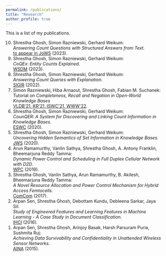 ```yaml
---
permalink: /publications/
title: "Research"
author_profile: true
---
```


This is a list of my publications.
<ol reversed class="small">
  <li>
    Shrestha Ghosh, Simon Razniewski, Gerhard Weikum: <br>
    <i>Answering Count Questions with Structured Answers from Text.</i><br>
    <a href="/files/JoWS_2022.pdf">to appear in JoWS</a> (2023).
  </li>
  <li>
    Shrestha Ghosh, Simon Razniewski, Gerhard Weikum: <br>
    <i>CoQEx: Entity Counts Explained.</i><br>
    <a href="/files/WSDM_2023.pdf">WSDM</a> (2023).
  </li>
  <li>
    Shrestha Ghosh, Simon Razniewski, Gerhard Weikum: <br>
    <i>Answering Count Queries with Explanation.</i><br>
    <a href="https://dl.acm.org/doi/pdf/10.1145/3477495.3531870">SIGIR</a> (2022).
  </li>
  <li>
    Simon Razniewski, Hiba Arnaout, Shrestha Ghosh, Fabian M. Suchanek: <br>
    Tutorial on <i>Completeness, Recall and Negation in Open-World Knowledge Bases</i> <br>
    <a href="https://www.mpi-inf.mpg.de/departments/databases-and-information-systems/research/knowledge-base-recall/tutorials">VLDB'21, KR'21, ISWC'21, WWW'22</a>.
  </li>
  <li>
    Shrestha Ghosh, Simon Razniewski, Gerhard Weikum: <br>
    <i>CounQER: A System for Discovering and Linking Count Information in Knowledge Bases.</i>  <br>
    <a href="https://arxiv.org/pdf/2005.03529.pdf">ESWC</a> (2020).  
  </li>  
  <li>
    Shrestha Ghosh, Simon Razniewski, Gerhard Weikum: <br>
    <i>Uncovering Hidden Semantics of Set Information in Knowledge Bases.</i> <br>
    <a href="https://www.sciencedirect.com/science/article/pii/S1570826820300317?via%3Dihub">JWS</a> (2020).  
  </li>
  <li>
    Arun Ramamurthy, Vanlin Sathya, Shrestha Ghosh, A. Antony Franklin, Bheemarjuna Reddy Tamma: <br>
    <i>Dynamic Power Control and Scheduling in Full Duplex Cellular Network with D2D.</i> <br>
    <a href="https://link.springer.com/article/10.1007/s11277-018-6045-2">WPC</a> (2019).  
  </li>
  <li>
    Shrestha Ghosh, Vanlin Sathya, Arun Ramamurthy, B. Akilesh, Bheemarjuna Reddy Tamma: <br>
    <i>A Novel Resource Allocation and Power Control Mechanism for Hybrid Access Femtocells.</i> <br>
    <a href="https://www.sciencedirect.com/science/article/abs/pii/S0140366416304509?via%3Dihub">ComCom</a> (2017).
  </li>
  <li>
    Arpan Sen, Shrestha Ghosh, Debottam Kundu, Debleena Sarkar, Jaya Sil: <br>
    <i>Study of Engineered Features and Learning Features in Machine Learning - A Case Study in Document Classification.</i> <br>
    <a href="https://link.springer.com/chapter/10.1007/978-3-319-52503-7_13">IHCI</a> (2016).
  </li>
 <!--  <li>
    Arun Ramamurthy, R. Vanlin Sathya, Shrestha Ghosh, A. Antony Franklin, Bheemarjuna Reddy Tamma: <br>
    <i>On Improving Capacity of Full-Duplex Small Cells with D2D.</i> <br>
    <a href="https://arxiv.org/pdf/1606.07198.pdf">CoRR abs/1606.07198</a> (2016).
  </li> -->
  <li>
    Arpan Sen, Shrestha Ghosh, Arinjoy Basak, Harsh Parsuram Puria, Sushmita Ruj: <br>
    <i>Achieving Data Survivability and Confidentiality in Unattended Wireless Sensor Networks.</i> <br>
    <a href="https://ieeexplore.ieee.org/stamp/stamp.jsp?arnumber=7097976&casa_token=wvVpiA0RJPgAAAAA:Cvg4H9Au63JS4uOQeNI25zpcy3qb6eBeZ6JYfeaYXO3vJ_nfHmZWLA-diFdylojiz-BWwRRVVA&tag=1">AINA</a> (2015).
  </li>
</ol>